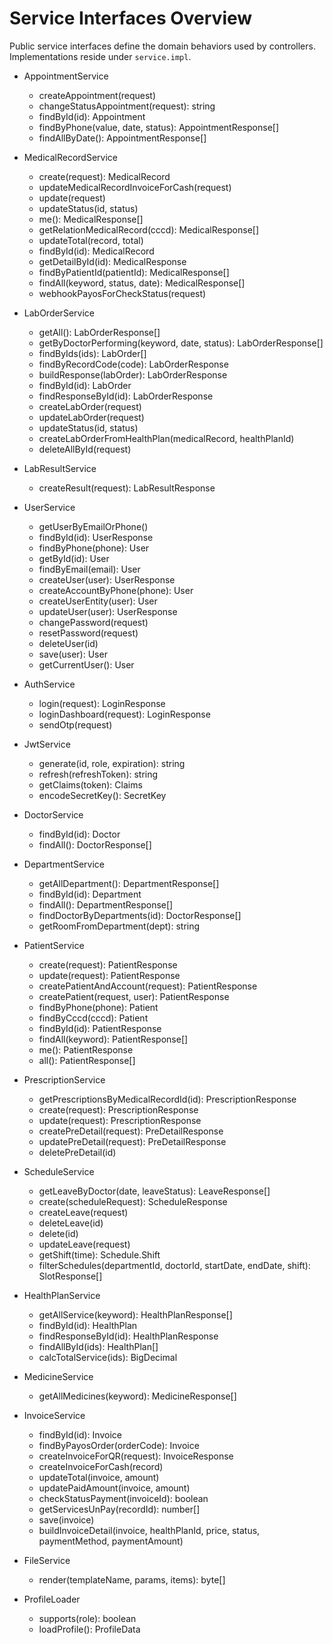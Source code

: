 # Service Interfaces Overview

Public service interfaces define the domain behaviors used by controllers. Implementations reside under `service.impl`.

- AppointmentService
  - createAppointment(request)
  - changeStatusAppointment(request): string
  - findById(id): Appointment
  - findByPhone(value, date, status): AppointmentResponse[]
  - findAllByDate(): AppointmentResponse[]

- MedicalRecordService
  - create(request): MedicalRecord
  - updateMedicalRecordInvoiceForCash(request)
  - update(request)
  - updateStatus(id, status)
  - me(): MedicalResponse[]
  - getRelationMedicalRecord(cccd): MedicalResponse[]
  - updateTotal(record, total)
  - findById(id): MedicalRecord
  - getDetailById(id): MedicalResponse
  - findByPatientId(patientId): MedicalResponse[]
  - findAll(keyword, status, date): MedicalResponse[]
  - webhookPayosForCheckStatus(request)

- LabOrderService
  - getAll(): LabOrderResponse[]
  - getByDoctorPerforming(keyword, date, status): LabOrderResponse[]
  - findByIds(ids): LabOrder[]
  - findByRecordCode(code): LabOrderResponse
  - buildResponse(labOrder): LabOrderResponse
  - findById(id): LabOrder
  - findResponseById(id): LabOrderResponse
  - createLabOrder(request)
  - updateLabOrder(request)
  - updateStatus(id, status)
  - createLabOrderFromHealthPlan(medicalRecord, healthPlanId)
  - deleteAllById(request)

- LabResultService
  - createResult(request): LabResultResponse

- UserService
  - getUserByEmailOrPhone()
  - findById(id): UserResponse
  - findByPhone(phone): User
  - getById(id): User
  - findByEmail(email): User
  - createUser(user): UserResponse
  - createAccountByPhone(phone): User
  - createUserEntity(user): User
  - updateUser(user): UserResponse
  - changePassword(request)
  - resetPassword(request)
  - deleteUser(id)
  - save(user): User
  - getCurrentUser(): User

- AuthService
  - login(request): LoginResponse
  - loginDashboard(request): LoginResponse
  - sendOtp(request)

- JwtService
  - generate(id, role, expiration): string
  - refresh(refreshToken): string
  - getClaims(token): Claims
  - encodeSecretKey(): SecretKey

- DoctorService
  - findById(id): Doctor
  - findAll(): DoctorResponse[]

- DepartmentService
  - getAllDepartment(): DepartmentResponse[]
  - findById(id): Department
  - findAll(): DepartmentResponse[]
  - findDoctorByDepartments(id): DoctorResponse[]
  - getRoomFromDepartment(dept): string

- PatientService
  - create(request): PatientResponse
  - update(request): PatientResponse
  - createPatientAndAccount(request): PatientResponse
  - createPatient(request, user): PatientResponse
  - findByPhone(phone): Patient
  - findByCccd(cccd): Patient
  - findById(id): PatientResponse
  - findAll(keyword): PatientResponse[]
  - me(): PatientResponse
  - all(): PatientResponse[]

- PrescriptionService
  - getPrescriptionsByMedicalRecordId(id): PrescriptionResponse
  - create(request): PrescriptionResponse
  - update(request): PrescriptionResponse
  - createPreDetail(request): PreDetailResponse
  - updatePreDetail(request): PreDetailResponse
  - deletePreDetail(id)

- ScheduleService
  - getLeaveByDoctor(date, leaveStatus): LeaveResponse[]
  - create(scheduleRequest): ScheduleResponse
  - createLeave(request)
  - deleteLeave(id)
  - delete(id)
  - updateLeave(request)
  - getShift(time): Schedule.Shift
  - filterSchedules(departmentId, doctorId, startDate, endDate, shift): SlotResponse[]

- HealthPlanService
  - getAllService(keyword): HealthPlanResponse[]
  - findById(id): HealthPlan
  - findResponseById(id): HealthPlanResponse
  - findAllById(ids): HealthPlan[]
  - calcTotalService(ids): BigDecimal

- MedicineService
  - getAllMedicines(keyword): MedicineResponse[]

- InvoiceService
  - findById(id): Invoice
  - findByPayosOrder(orderCode): Invoice
  - createInvoiceForQR(request): InvoiceResponse
  - createInvoiceForCash(record)
  - updateTotal(invoice, amount)
  - updatePaidAmount(invoice, amount)
  - checkStatusPayment(invoiceId): boolean
  - getServicesUnPay(recordId): number[]
  - save(invoice)
  - buildInvoiceDetail(invoice, healthPlanId, price, status, paymentMethod, paymentAmount)

- FileService
  - render(templateName, params, items): byte[]

- ProfileLoader
  - supports(role): boolean
  - loadProfile(): ProfileData
